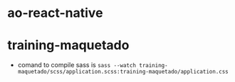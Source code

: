 # ao-react-native

# training-maquetado
- comand to compile sass is `sass --watch training-maquetado/scss/application.scss:training-maquetado/application.css`